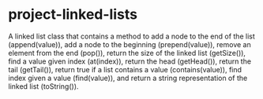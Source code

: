 # project-linked-lists
A linked list class that contains a method to add a node to the end of the list (append(value)), add a node to the beginning (prepend(value)), remove an element from the end (pop()), return the size of the linked list (getSize()), find a value given index (at(index)), return the head (getHead()), return the tail (getTail()), return true if a list contains a value (contains(value)), find index given a value (find(value)), and return a string representation of the linked list (toString()). 